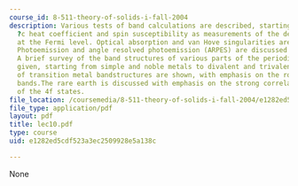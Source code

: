 ```yaml
---
course_id: 8-511-theory-of-solids-i-fall-2004
description: Various tests of band calculations are described, starting from speci
  ?c heat coefficient and spin susceptibility as measurements of the density of states
  at the Fermi level. Optical absorption and van Hove singularities are discussed.
  Photoemission and angle resolved photoemission (ARPES) are discussed in some detail.
  A brief survey of the band structures of various parts of the periodic table is
  given, starting from simple and noble metals to divalent and trivalent metals. Examples
  of transition metal bandstructures are shown, with emphasis on the role of the d
  bands.The rare earth is discussed with emphasis on the strong correlation nature
  of the 4f states.
file_location: /coursemedia/8-511-theory-of-solids-i-fall-2004/e1282ed5cdf523a3ec2509928e5a138c_lec10.pdf
file_type: application/pdf
layout: pdf
title: lec10.pdf
type: course
uid: e1282ed5cdf523a3ec2509928e5a138c

---
```

None